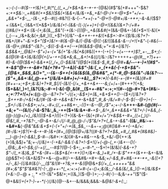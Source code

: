 +:-*(_-(_--#(*_$--+!&)+!_#(*(_((_+_/+$&+&+-*-+-_(@&)(#$"&(+#+++"-$&?+:_++$&:-_+#&#(++$&)($&(+!&&+/&/&-+&_+&!-@-/++-@+$+"+/+$-_+$&&+"+$-__-(&-_+$_--#((-#&?((-&-(_--*____++(-+"-@+!_)-@_#+/&-+*+;-&-&_/($$?+:(&&*(_-)&&+!(*&$+)_/&/&(+!_-_(&&-(_(-*_)(++)+(-@+!(&&)(&+?-/+#+((#_&_/_/+_+$+:(&-(+;&(&__$&"(-+(&:-(_((@-_+&(&&#(*+(&&-@&+-)_&(*_$+!(-&)(*(_(--+_/&+&;&(+;&#_)((_+$?+)(/&"_--&+++-++&!(*&$+:-#+:($_/&:_/&?+?-#_&+/(#+"-*&:+$+"($+)&!+_-#(&-@-&_/_(-@&_-@((-*(_&!((&&&-&--/+!(+&"_-(*-*_#&*(*--(&-@+;(#&*$"-(&?-_-$((-$-&+*(--*(#(&&$-@&;+"+:&+(/&?(-&$&&+;_@&)+-$"+)+-(*+"&(+"&_-/&_(*&_(#&((++-(-+(-)-*+(+--++)$?_+-__$+;_(-&(@(#-&+)&/_&(*_@(+(/+-++()&*&;&__&+!+&_((/(/&:-/&?+++++*_+-@(#__+?_)++____-#_)-&_-(@($&*(-&&+*(/_/+_()-$&)&"(@_$(*((&$-$_#_$-@_#+__&_/--_-+_-)+!(#$"-*-&$"_@+_-+_-&#+?&(+?_#+"_)-+&)(_-&$"-)&:(_+_(*+&(-(-+$+$&"-_(@&+_$&$_&()+"_--(&--$_++(+)&(&$(&_@&#&"_+(*-#_@-$&(&"-/&(&?---($"+_&&+:&(_@-++*(/&/&+&#+)+/-+&)__$?+:+__)(-&#_(-_+-(#+_+(&)(#+#(#++-_+;+$+;&:&)+?+#_$(/(-(_&!(-(/_+_+&++&+---&;(*+/+-(#+++?(+&;__($+&&!_)+!_(&?(/&;-#-+(-&(-@_&(#__($+*+*-#&"+:+;+!(#--(@-#+?&+(#&:_-+;+:$?$?+!(_+/+:(__@-@-*-_&?+?+"-/((+;-_&$+)+(&_+&+$++()--($+/(/&?+?_$+++#-/+&(+&/(*_#-(&*-#-+&&+*&?+*_-&+&_$"_#_&-/&/+#-/-$-$(--@+)+(--_$+/-/&:(+&$+;+/+_-#+;(/_++#&*-_-(()+-&--@_/$"+;+_-/-&__+++-&#-(_@(#(--+&;+"--(&_/(_-/-&-_$?&:_&_-++($+!&:&*-#-___+$-_&!+_&*+&&&+"&?+/-)+&&_(-(@-)(@+/+)_/&)((($+&+)(_((+:$?+)($&-&+-(&(+*(#+/+"_/+_&$&+-#+_((+(_)(/-@&!_#_-+?&?-_-@-&+-&/-/(/-#_@_@-/-/$"&/+?+(_&-+-&&"-*__((&:_#&:-+-+&#+&__(*-@&"_&&:&_+$+(-(+"+/-*(&_$&_-$-$&*+-+;_@_(_#()&#-*+(-+&/+:(#-/&:+)$?(*-&-+-#-)&+(#+_(@($(@_+_/&?_((#_-&?+?+$&_+#_/_#&*(#&#&)-__)-@-)+(-&&)_$-#-_-/&#+:+:&)(#-&+_+#&-_-+&-$_+&/-@(++:&(+)&;&$_)+"&;+*-/(/&)+-(*-+&/-&&:(-&?+!-$+!(/+(-@-(_+-)&+--()(-_@&;_&+!-$&;(/-+(/__--_#_$$?($_@-(-$+;_+-#-*_--$+!+(&!&)_(-&&-+?$"-/(_+:&)&_$"+&-(_#+$-$_(&$+&(+-*+)()+/&*-&_)+#_/+-&:$"+++(&++_-&+-&!&_(@_&$?+(-(&+&)$?++&_--_@+#(/-+-&&#&-+#+-&_&;+/-*&$_#+#&-+*-*+_-&((+?+/-_&)-((/&#(&(/-__($"&!(#-*+?&;++-&(@_@&+_$(/+_(_+++++"&&(#+;&"$"$"&#&?(-(-_@++-*(_+:+:+(+#-(+-()+;&(&;_/-&&(&/_&_)()-*(/&/&$+*(+&:-*()_$-@+;__(*+!$?-$($&"+$&!+;+((&_)($-@-)+;-_-)-#(_-)--&;&-_++"_($"($-@+&&!_)+(+?-)_-_+-*(-_)(/&)(@--&+--&/&&&;&&&:-&_@&!-&+(_:_:
